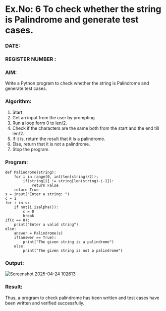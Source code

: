 # Ex.No: 6 To check whether the string is Palindrome and generate test cases.

### DATE:                                                                            
### REGISTER NUMBER : 
### AIM: 
Write a Python program to check whether the string is Palindrome and generate test cases. 
### Algorithm:
1. Start
2. Get an input from the user by prompting 
3. Run a loop form 0 to len/2.
4. Check if the characters are the same both from the start and the end till len/2. 
5. If it is, return the result that it is a palindrome.
6. Else, return that it is not a palindrome. 
7. Stop the program.
### Program:
```
def Palindrome(string):
    for i in range(0, int(len(string)/2)): 
        if(string[i] != string[len(string)-i-1]): 
            return False 
    return True 
s = input("Enter a string: ") 
c = 1 
for i in s: 
    if not(i.isalpha()): 
        c = 0 
        break 
if(c == 0): 
    print("Enter a valid string") 
else:
    answer = Palindrome(s)
    if(answer == True): 
        print("The given string is a palindrome") 
    else: 
        print("The given string is not a palindrome")
```









### Output:

![Screenshot 2025-04-24 102613](https://github.com/user-attachments/assets/d3587385-b857-49f5-bd44-292d67cf1bd0)






### Result:
Thus, a program to check palindrome has been written and test cases have been written and verified successfully.
